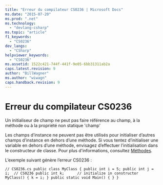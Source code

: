 ```yaml
---
title: "Erreur du compilateur CS0236 | Microsoft Docs"
ms.date: "2015-07-20"
ms.prod: ".net"
ms.technology: 
  - "devlang-csharp"
ms.topic: "article"
f1_keywords: 
  - "CS0236"
dev_langs: 
  - "CSharp"
helpviewer_keywords: 
  - "CS0236"
ms.assetid: 1522c421-744f-441f-9e05-6bb31311ab2a
caps.latest.revision: 9
author: "BillWagner"
ms.author: "wiwagn"
caps.handback.revision: 9
---
```

# Erreur du compilateur CS0236
Un initialiseur de champ ne peut pas faire référence au champ, à la méthode ou à la propriété non statique 'champ'  
  
 Les champs d’instance ne peuvent pas être utilisés pour initialiser d’autres champs d’instance en dehors d’une méthode. Si vous tentez d’initialiser une variable en dehors d’une méthode, envisagez d’effectuer l’initialisation dans le constructeur de classe. Pour plus d'informations, consultez [Méthodes](../../csharp/programming-guide/classes-and-structs/methods.md).  
  
 L’exemple suivant génère l’erreur CS0236 :  
  
```  
// CS0236.cs public class MyClass { public int i = 5; public int j = i;  // CS0236 public int k;      // initialize in constructor MyClass() { k = i; } public static void Main() { } }  
```